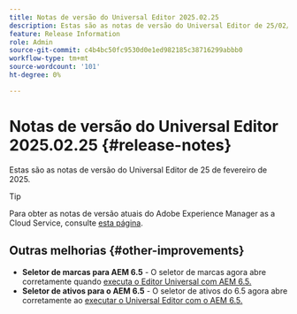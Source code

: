 ```yaml
---
title: Notas de versão do Universal Editor 2025.02.25
description: Estas são as notas de versão do Universal Editor de 25/02/2025.
feature: Release Information
role: Admin
source-git-commit: c4b4bc50fc9530d0e1ed982185c38716299abbb0
workflow-type: tm+mt
source-wordcount: '101'
ht-degree: 0%

---
```



# Notas de versão do Universal Editor 2025.02.25 {#release-notes}

Estas são as notas de versão do Universal Editor de 25 de fevereiro de 2025.

>[!TIP]
>
>Para obter as notas de versão atuais do Adobe Experience Manager as a Cloud Service, consulte [esta página](/help/release-notes/release-notes-cloud/release-notes-current.md).

## Outras melhorias {#other-improvements}

* **Seletor de marcas para AEM 6.5** - O seletor de marcas agora abre corretamente quando [executa o Editor Universal com AEM 6.5.](https://experienceleague.adobe.com/pt-br/docs/experience-manager-65/content/implementing/developing/headless/universal-editor/introduction)
* **Seletor de ativos para o AEM 6.5** - O seletor de ativos do 6.5 agora abre corretamente ao [executar o Universal Editor com o AEM 6.5.](https://experienceleague.adobe.com/pt-br/docs/experience-manager-65/content/implementing/developing/headless/universal-editor/introduction)
